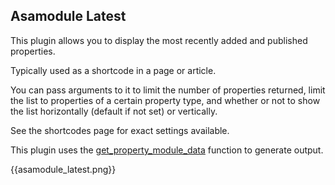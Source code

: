 ## Asamodule Latest

This plugin allows you to display the most recently added and published properties.

Typically used as a shortcode in a page or article.

You can pass arguments to it to limit the number of properties returned, limit the list to properties of a certain property type, and whether or not to show the list horizontally (default if not set) or vertically.

See the shortcodes page for exact settings available. 

This plugin uses the [get_property_module_data](https://www.jomres.net/manual/developers-guide-2/56-other-discussions/422-the-get-property-module-data-function) function to generate output.

{{asamodule_latest.png}}